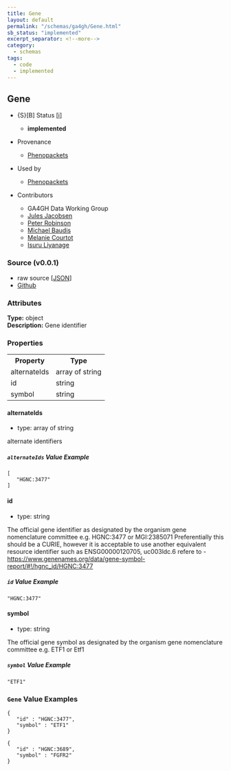 ```yaml
---
title: Gene
layout: default
permalink: "/schemas/ga4gh/Gene.html"
sb_status: "implemented"
excerpt_separator: <!--more-->
category:
  - schemas
tags:
  - code
  - implemented
---
```



## Gene

* {S}[B] Status  [[i]](https://schemablocks.org/about/sb-status-levels.html)
    - __implemented__

* Provenance  

    - [Phenopackets](https://github.com/phenopackets/phenopacket-schema/blob/master/docs/gene.rst)  
* Used by  

    - [Phenopackets](https://github.com/phenopackets/phenopacket-schema/blob/master/docs/gene.rst)  
* Contributors  

    - GA4GH Data Working Group  
    - [Jules Jacobsen](https://orcid.org/0000-0002-3265-15918)  
    - [Peter Robinson](https://orcid.org/0000-0002-0736-91998)  
    - [Michael Baudis](https://orcid.org/0000-0002-9903-4248)  
    - [Melanie Courtot](https://orcid.org/0000-0002-9551-6370)  
    - [Isuru Liyanage](https://orcid.org/0000-0002-4839-5158)  
<!--more-->

### Source (v0.0.1)

* raw source [[JSON](./current/Gene.json)]
* [Github](https://github.com/ga4gh-schemablocks/sb-phenopackets/blob/master/schemas/Gene.yaml)

### Attributes
  
__Type:__ object  
__Description:__ Gene identifier


### Properties

<table>
  <tr>
    <th>Property</th>
    <th>Type</th>
  </tr>
  <tr>
    <td>alternateIds</td>
    <td>array of string</td>
  </tr>
  <tr>
    <td>id</td>
    <td>string</td>
  </tr>
  <tr>
    <td>symbol</td>
    <td>string</td>
  </tr>

</table>


#### alternateIds

* type: array of string

alternate identifiers

##### `alternateIds` Value Example  

```
[
   "HGNC:3477"
]
```

#### id

* type: string

The official gene identifier as designated by the organism gene nomenclature committee e.g. HGNC:3477 or MGI:2385071
Preferentially this should be a CURIE, however it is acceptable to use another equivalent resource identifier
such as ENSG00000120705, uc003ldc.6
refere to - https://www.genenames.org/data/gene-symbol-report/#!/hgnc_id/HGNC:3477


##### `id` Value Example  

```
"HGNC:3477"
```

#### symbol

* type: string

The official gene symbol as designated by the organism gene nomenclature committee e.g. ETF1 or Etf1


##### `symbol` Value Example  

```
"ETF1"
```


### `Gene` Value Examples  

```
{
   "id" : "HGNC:3477",
   "symbol" : "ETF1"
}
```
```
{
   "id" : "HGNC:3689",
   "symbol" : "FGFR2"
}
```


